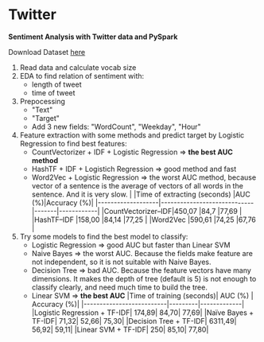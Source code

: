 # Twitter
<strong>Sentiment Analysis with Twitter data and PySpark</strong>

Download Dataset [here](https://www.kaggle.com/datasets/kazanova/sentiment140)

1. Read data and calculate vocab size
2. EDA to find relation of sentiment with:
   - length of tweet
   - time of tweet
3. Prepocessing
   - "Text"
   - "Target"
   - Add 3 new fields: "WordCount", "Weekday", "Hour"
4. Feature extraction with some methods and predict target by Logistic Regression to find best features:
   - CountVectorizer + IDF + Logistic Regression => <strong>the best AUC method</strong>
   - HashTF + IDF + Logistich Regression => good method and fast
   - Word2Vec + Logistic Regression => the worst AUC method, because vector of a sentence is the average of vectors of all words in the sentence. And it is very slow.
     |                   |Time of extracting (seconds) |AUC (%)|Accuracy (%)|
     |-------------------|-----------------------------|-------|------------|
     |CountVectorizer–IDF|450,07                       |84,7   |77,69       |
     |HashTF–IDF         |158,00                       |84,14  |77,25       |
     |Word2Vec           |590,61                       |74,25  |67,76       |     
5. Try some models to find the best model to classify:
   - Logistic Regression => good AUC but faster than Linear SVM
   - Naive Bayes => the worst AUC. Because the fields make feature are not independent, so it is not suitable with Naive Bayes.
   - Decision Tree => bad AUC. Because the feature vectors have many dimensions. It makes the depth of tree (default is 5) is not enough to classify clearly, and need much time to build the tree.
   - Linear SVM => <strong>the best AUC</strong>
     |Time of training (seconds)|	AUC (%)	| Accuracy (%)|
     |--------------------------|---------|-------------|
     |Logistic Regression + TF-IDF|	174,89|	84,70|	77,69|
     |Naïve Bayes + TF-IDF| 	71,32|	52,66|	75,30|
     |Decision Tree + TF-IDF| 	6311,49|	56,92|	59,11|
     |Linear SVM + TF-IDF|	250|	85,10|	77,80|
